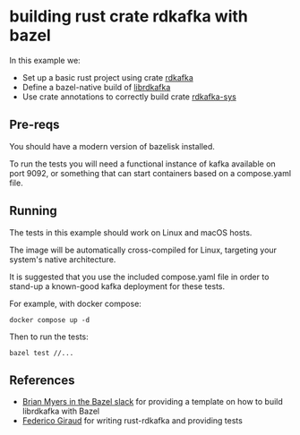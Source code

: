 # building rust crate rdkafka with bazel

In this example we:

- Set up a basic rust project using crate [rdkafka](https://crates.io/crates/rdkafka)
- Define a bazel-native build of [librdkafka](https://github.com/confluentinc/librdkafka)
- Use crate annotations to correctly build crate [rdkafka-sys](https://crates.io/crates/rdkafka-sys)

## Pre-reqs

You should have a modern version of bazelisk installed.

To run the tests you will need a functional instance of kafka available on port 9092, or something that can start containers based on a compose.yaml file.

## Running

The tests in this example should work on Linux and macOS hosts.

The image will be automatically cross-compiled for Linux, targeting your system's native architecture.

It is suggested that you use the included compose.yaml file in order to stand-up a known-good kafka deployment for these tests.

For example, with docker compose:

```shell
docker compose up -d
```

Then to run the tests:

```shell
bazel test //...
```

## References

- [Brian Myers in the Bazel slack](https://bazelbuild.slack.com/team/U023FM87D42) for providing a template on how to build librdkafka with Bazel
- [Federico Giraud](https://github.com/fede1024) for writing rust-rdkafka and providing tests
